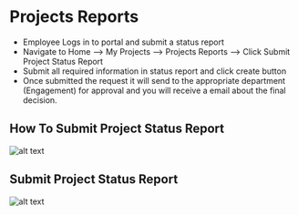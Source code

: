 Projects Reports
===========

 - Employee Logs in to portal and submit a status report 
 - Navigate to Home --> My Projects --> Projects Reports --> Click Submit Project Status Report
 - Submit all required information in status report and click create button 
 - Once submitted the request it will send to the appropriate  department (Engagement) for approval and you will receive a email about the final decision. 

How To Submit Project Status Report
----
![alt text](../../images/statusreport/statusreport.png "Status Report")

Submit Project Status Report
----
![alt text](../../images/statusreport/submit-status-report.png "Status Report")